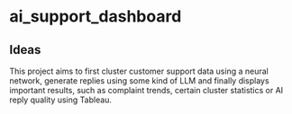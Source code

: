# ai_support_dashboard

## Ideas 
This project aims to first cluster customer support data using a neural network, generate replies using some kind of LLM and finally displays important results, such as complaint trends, certain cluster statistics or AI reply quality using Tableau. 
